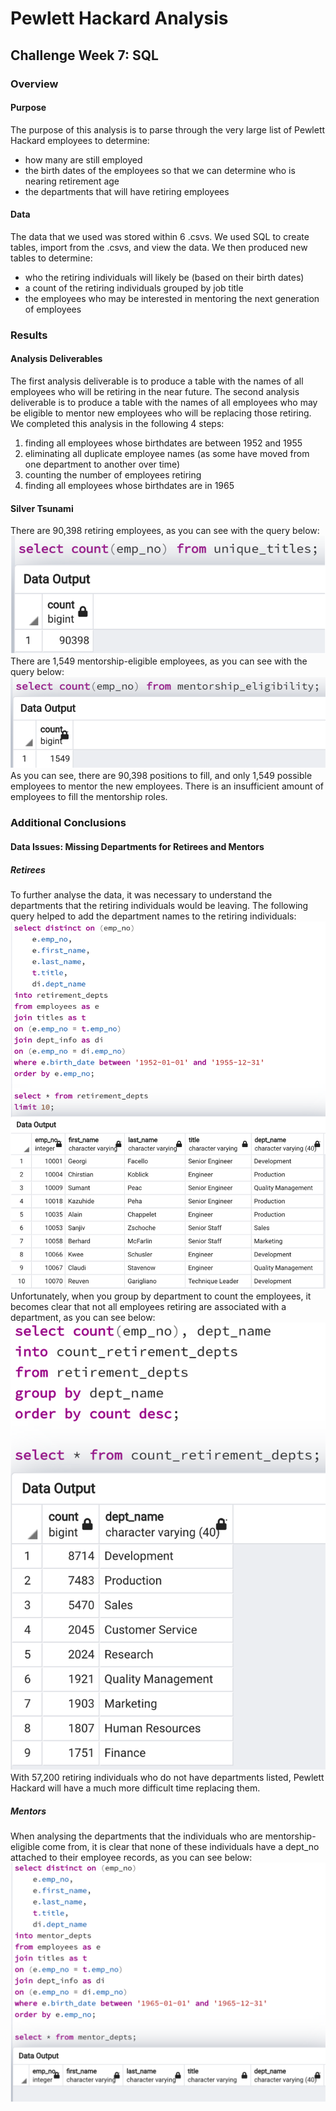 # Pewlett Hackard Analysis
## Challenge Week 7: SQL
### Overview
#### Purpose
The purpose of this analysis is to parse through the very large list of Pewlett Hackard employees to determine:
- how many are still employed
- the birth dates of the employees so that we can determine who is nearing retirement age
- the departments that will have retiring employees

#### Data
The data that we used was stored within 6 .csvs. We used SQL to create tables, import from the .csvs, and view the data. We then produced new tables to determine:
- who the retiring individuals will likely be (based on their birth dates)
- a count of the retiring individuals grouped by job title
- the employees who may be interested in mentoring the next generation of employees

### Results
#### Analysis Deliverables
The first analysis deliverable is to produce a table with the names of all employees who will be retiring in the near future. The second analysis deliverable is to produce a table with the names of all employees who may be eligible to mentor new employees who will be replacing those retiring. We completed this analysis in the following 4 steps:
1. finding all employees whose birthdates are between 1952 and 1955
2. eliminating all duplicate employee names (as some have moved from one department to another over time)
3. counting the number of employees retiring
4. finding all employees whose birthdates are in 1965

#### Silver Tsunami
There are 90,398 retiring employees, as you can see with the query below:
![Count_of_Retiring_Individuals](Resources/count_of_retiring_employees.png)
There are 1,549 mentorship-eligible employees, as you can see with the query below:
![Count of Mentorship Eligibility](Resources/count_of_mentorship_eligibility.png)
As you can see, there are 90,398 positions to fill, and only 1,549 possible employees to mentor the new employees. There is an insufficient amount of employees to fill the mentorship roles.

### Additional Conclusions
#### Data Issues: Missing Departments for Retirees and Mentors
##### Retirees
To further analyse the data, it was necessary to understand the departments that the retiring individuals would be leaving. The following query helped to add the department names to the retiring individuals:
![Retiring_depts](Resources/retirement_depts.png)
Unfortunately, when you group by department to count the employees, it becomes clear that not all employees retiring are associated with a department, as you can see below:
![Count Retiring Depts](Resources/count_retirement_depts.png)
With 57,200 retiring individuals who do not have departments listed, Pewlett Hackard will have a much more difficult time replacing them.
##### Mentors
When analysing the departments that the individuals who are mentorship-eligible come from, it is clear that none of these individuals have a dept_no attached to their employee records, as you can see below:
![mentors' departments](Resources/mentors_depts.png)
